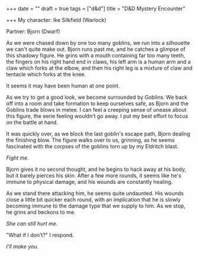+++
date = ""
draft = true
tags = ["d&d"]
title = "D&D Mystery Encounter"

+++
My character: Ike Silkfield (Warlock)

Partner: Bjorn (Dwarf)

As we were chased down by one too many goblins, we run into a silhouette we can't quite make out. Bjorn runs past me, and he catches a glimpse of this shadowy figure. He grins with a mouth containing far too many teeth, the fingers on his right hand end in claws, his left arm is a human arm and a claw which forks at the elbow, and then his right leg is a mixture of claw and tentacle which forks at the knee.

It seems it may have been human at one point.

As we try to get a good look, we become surrounded by Goblins. We back off into a room and take formation to keep ourselves safe, as Bjorn and the Goblins trade blows in melee. I can feel a creeping sense of unease about this figure, the eerie feeling wouldn't go away. I put my best effort to focus on the battle at hand.

It was quickly over, as we block the last goblin's escape path, Bjorn dealing the finishing blow. The figure walks over to us, grinning, as he seems fascinated with the corpses of the goblins torn up by my Eldritch blast.

_Fight me._

Bjorn gives it no second thought, and he begins to hack away at his body, but it barely pierces his skin. After a few more rounds, it seems like he's immune to physical damage, and his wounds are constantly healing.

As we stand there attacking him, he seems quite undaunted. His wounds close a little bit quicker each round, with an implication that he is slowly becoming immune to the damage type that we supply to him. As we stop, he grins and beckons to me.

_She can still hurt me._

"What if I don't?" I respond.

_I'll make you._